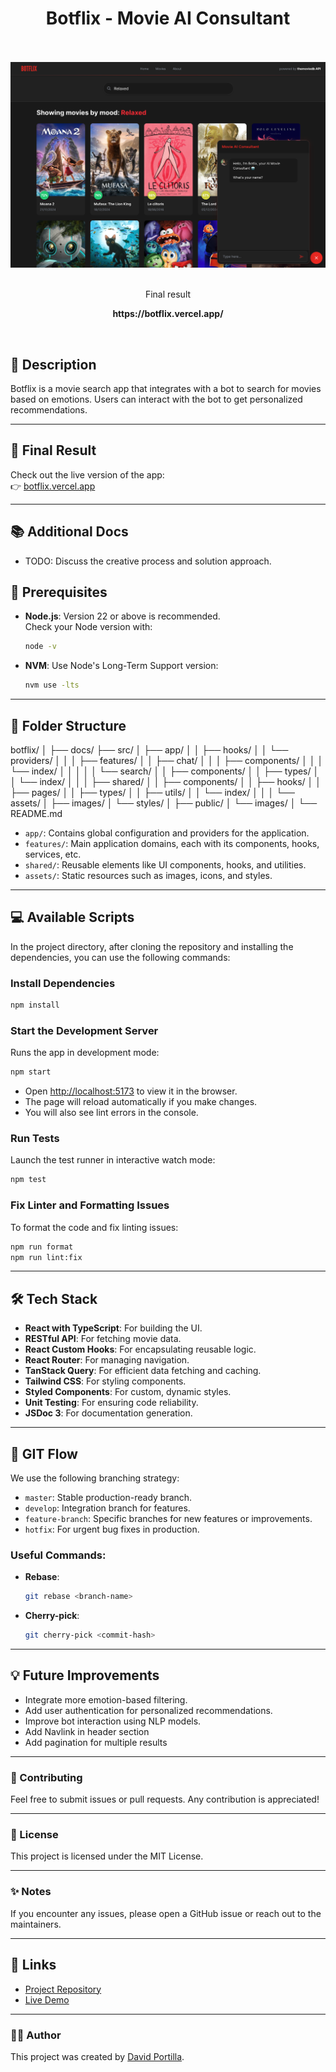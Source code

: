 <div align="center">
  <h1> Botflix - Movie AI Consultant </h1>
  <br><br>
  <img src=".github/botflix.png">
  <br>
  <br>
  <p> Final result </p>
  <p><strong> https://botflix.vercel.app/ </strong></p>
  <br>
</div>

## **📖 Description**

Botflix is a movie search app that integrates with a bot to search for movies based on emotions. Users can interact with the bot to get personalized recommendations.

---

## **🚀 Final Result**

Check out the live version of the app:\
👉 [botflix.vercel.app](https://botflix.vercel.app/)

---

## 📚 Additional Docs

- TODO: Discuss the creative process and solution approach.

## **📜 Prerequisites**

- **Node.js**: Version 22 or above is recommended.\
  Check your Node version with:
  ```bash
  node -v
  ```
- **NVM**: Use Node's Long-Term Support version:
  ```bash
  nvm use -lts
  ```

---

## **📂 Folder Structure**

botflix/
│
├── docs/
├── src/
│ ├── app/
│ │ ├── hooks/
│ │ └── providers/
│ │
│ ├── features/
│ │ ├── chat/
│ │ │ ├── components/
│ │ │ └── index/
│ │ │
│ │ └── search/
│ │ ├── components/
│ │ ├── types/
│ │ └── index/
│ │
│ ├── shared/
│ │ ├── components/
│ │ ├── hooks/
│ │ ├── pages/
│ │ ├── types/
│ │ ├── utils/
│ │ └── index/
│ │
│ └── assets/
│ ├── images/
│ └── styles/
│
├── public/
│ └── images/
│
└── README.md

- `app/`: Contains global configuration and providers for the application.
- `features/`: Main application domains, each with its components, hooks, services, etc.
- `shared/`: Reusable elements like UI components, hooks, and utilities.
- `assets/`: Static resources such as images, icons, and styles.

---

## **💻 Available Scripts**

In the project directory, after cloning the repository and installing the dependencies, you can use the following commands:

### **Install Dependencies**

```bash
npm install
```

### **Start the Development Server**

Runs the app in development mode:

```bash
npm start
```

- Open [http://localhost:5173](http://localhost:5173) to view it in the browser.
- The page will reload automatically if you make changes.
- You will also see lint errors in the console.

### **Run Tests**

Launch the test runner in interactive watch mode:

```bash
npm test
```

### **Fix Linter and Formatting Issues**

To format the code and fix linting issues:

```bash
npm run format
npm run lint:fix
```

---

## **🛠 Tech Stack**

- **React with TypeScript**: For building the UI.
- **RESTful API**: For fetching movie data.
- **React Custom Hooks**: For encapsulating reusable logic.
- **React Router**: For managing navigation.
- **TanStack Query**: For efficient data fetching and caching.
- **Tailwind CSS**: For styling components.
- **Styled Components**: For custom, dynamic styles.
- **Unit Testing**: For ensuring code reliability.
- **JSDoc 3**: For documentation generation.

---

## **🌳 GIT Flow**

We use the following branching strategy:

- `master`: Stable production-ready branch.
- `develop`: Integration branch for features.
- `feature-branch`: Specific branches for new features or improvements.
- `hotfix`: For urgent bug fixes in production.

### Useful Commands:

- **Rebase**:
  ```bash
  git rebase <branch-name>
  ```
- **Cherry-pick**:
  ```bash
  git cherry-pick <commit-hash>
  ```

---

## **💡 Future Improvements**

- Integrate more emotion-based filtering.
- Add user authentication for personalized recommendations.
- Improve bot interaction using NLP models.
- Add Navlink in header section
- Add pagination for multiple results

---

### **👏 Contributing**

Feel free to submit issues or pull requests. Any contribution is appreciated!

---

### **📄 License**

This project is licensed under the MIT License.

---

### **✨ Notes**

If you encounter any issues, please open a GitHub issue or reach out to the maintainers.

---

## **🔗 Links**

- [Project Repository](https://github.com/david-portilla/botflix)
- [Live Demo](https://botflix.vercel.app/)

---

### **👨‍💻 Author**

This project was created by [David Portilla](https://davidportilla.com/).
